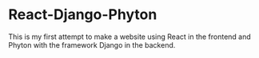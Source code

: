 # React-Django-Phyton
This is my first attempt to make a website using React in the frontend and Phyton with the framework Django in the backend.
